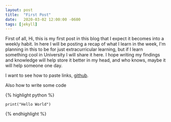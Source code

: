 ```yaml
---
layout: post
title:  "First Post"
date:   2020-03-02 12:00:00 -0600
tags: [jekyll]
---
```

First of all, Hi, this is my first post in this blog that I expect it becomes into a weekly habit.
In here I will be posting a recap of what I learn in the week, I'm planning in this to be for just extracurricular learning, but if I learn something cool in University I will share it here. I hope writing my findings and knowledge will help store it better in my head, and who knows, maybe it will help someone one day.

I want to see how to paste links, [github][github-page].

[github-page]: https://github.com/benjaSantana

Also how to write some code

{% highlight python %}
	
	print("Hello World")	
	
{% endhighlight %}

